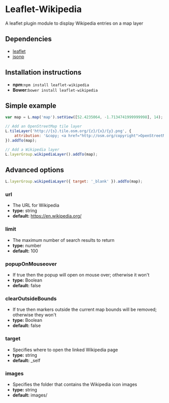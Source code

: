 # Leaflet-Wikipedia

A leaflet plugin module to display Wikipedia entries on a map layer

## Dependencies

- [leaflet](https://github.com/Leaflet/Leaflet)
- [jsonp](https://github.com/nispero/Lightweight-JSONP)

## Installation instructions

- **npm:**`npm install leaflet-wikipedia`
- **Bower:**`bower install leaflet-wikipedia`

## Simple example

```javascript
var map = L.map('map').setView([52.4235064, -1.7134741999999998], 14);

// Add an OpenStreetMap tile layer
L.tileLayer('http://{s}.tile.osm.org/{z}/{x}/{y}.png', {
	attribution: '&copy; <a href="http://osm.org/copyright">OpenStreetMap</a> contributors'
}).addTo(map);

// Add a Wikipedia layer
L.layerGroup.wikipediaLayer().addTo(map);
```

## Advanced options

```javascript
L.layerGroup.wikipediaLayer({ target: '_blank' }).addTo(map);
```

### url
- The URL for Wikipedia
- **type:** string
- **default:** https://en.wikipedia.org/

### limit
- The maximum number of search results to return
- **type:** number
- **default:** 100

### popupOnMouseover
- If true then the popup will open on mouse over; otherwise it won't
- **type:** Boolean
- **default:** false

### clearOutsideBounds
- If true then markers outside the current map bounds will be removed; otherwise they won't
- **type:** Boolean
- **default:** false

### target
- Specifies where to open the linked Wikipedia page
- **type:** string
- **default:** \_self

### images
- Specifies the folder that contains the Wikipedia icon images
- **type:** string
- **default:** images/